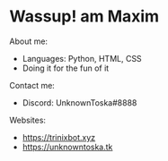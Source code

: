 # Wassup! am Maxim

About me:
* Languages: Python, HTML, CSS
* Doing it for the fun of it

Contact me:
* Discord: UnknownToska#8888

Websites:
* https://trinixbot.xyz
* https://unknowntoska.tk
